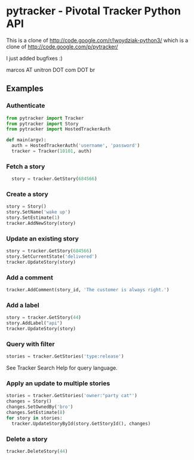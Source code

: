 pytracker - Pivotal Tracker Python API
======================================

This is a clone of http://code.google.com/r/lwoydziak-python3/
which is a clone of http://code.google.com/p/pytracker/

I just added bugfixes :)

marcos AT unitron DOT com DOT br

Examples
--------

### Authenticate

```python
from pytracker import Tracker
from pytracker import Story
from pytracker import HostedTrackerAuth

def main(argv):
  auth = HostedTrackerAuth('username', 'password')
  tracker = Tracker(10101, auth)
```

### Fetch a story

```python
  story = tracker.GetStory(684566)
```

### Create a story

```python
story = Story()
story.SetName('wake up')
story.SetEstimate(1)
tracker.AddNewStory(story)
```
### Update an existing story

```python
story = tracker.GetStory(684566)
story.SetCurrentState('delivered')
tracker.UpdateStory(story)
```
### Add a comment

```python
tracker.AddComment(story_id, 'The customer is always right.')
```

### Add a label

```python
story = tracker.GetStory(44)
story.AddLabel("api")
tracker.UpdateStory(story)
```

### Query with filter

```python
stories = tracker.GetStories('type:release')
```

See Tracker Search Help for query language.
### Apply an update to multiple stories

```python
stories = tracker.GetStories('owner:"party cat"')
changes = Story()
changes.SetOwnedBy('bro')
changes.SetEstimate(8)
for story in stories:
  tracker.UpdateStoryById(story.GetStoryId(), changes)
```

### Delete a story

```python
tracker.DeleteStory(44)
```

